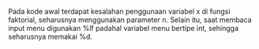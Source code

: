 Pada kode awal terdapat kesalahan penggunaan variabel x di fungsi faktorial, seharusnya menggunakan parameter n. Selain itu, saat membaca input menu digunakan %lf padahal variabel menu bertipe int, sehingga seharusnya memakai %d.
